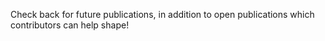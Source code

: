 Check back for future publications, in addition to open publications which contributors can help shape!
